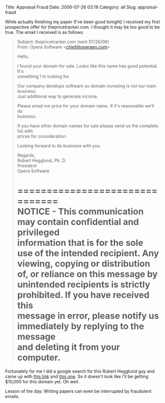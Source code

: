 Title: Appraisal Fraud
Date: 2006-07-26 03:18
Category: all
Slug: appraisal-fraud

While actually finishing my paper (I've been good tonight) I received my
first prospective offer for thepricetracker.com. I thought it may be too
good to be true. The email I received is as follows:

> Subject: thepricetracker.com (sent 07/26/06)  
>  From: Opera Software <chief@operaen.com\>
>
> Hello,
>
> I found your domain for sale. Looks like this name has good potential.
> It's  
>  something I'm looking for.
>
> Our company develops software so domain investing is not our main
> business.  
>  Just additional way to generate income.
>
> Please email me price for your domain name. If it's reasonable we'll
> do  
>  business.
>
> If you have other domain names for sale please send us the complete
> list with  
>  prices for consideration.
>
> Looking forward to do business with you.
>
> Regards,  
>  Robert Hegglund, Ph. D.  
>  President  
>  Opera Software
>
> ===============================  
>  NOTICE - This communication may contain confidential and privileged  
>  information that is for the sole use of the intended recipient. Any  
>  viewing, copying or distribution of, or reliance on this message by  
>  unintended recipients is strictly prohibited. If you have received
> this  
>  message in error, please notify us immediately by replying to the
> message  
>  and deleting it from your computer.  
>  ===============================

Fortunately for me I did a google search for this Robert Hegglund guy
and came up with [this link][] and [this one][]. So it doesn't look like
I'll be getting $10,000 for this domain yet. Oh well.

Lesson of the day: Writing papers can even be interrupted by fraudulent
emails.

  [this link]: http://www.sitepoint.com/forums/showthread.php?t=405336
  [this one]: http://www.namepros.com/warnings-and-alerts/165976-fallen-half-way-into-popular-appraisal.html
